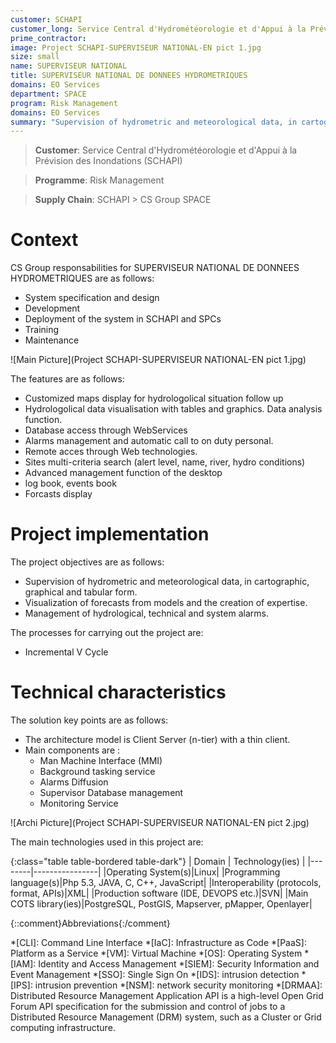 ```yaml
---
customer: SCHAPI
customer_long: Service Central d'Hydrométéorologie et d'Appui à la Prévision des Inondations
prime_contractor: 
image: Project SCHAPI-SUPERVISEUR NATIONAL-EN pict 1.jpg
size: small
name: SUPERVISEUR NATIONAL
title: SUPERVISEUR NATIONAL DE DONNEES HYDROMETRIQUES
domains: EO Services
department: SPACE
program: Risk Management
domains: EO Services
summary: "Supervision of hydrometric and meteorological data, in cartographic, graphical and tabular form. Visualization of forecasts from models and the creation of expertise. Management of hydrological, technical and system alarms."
---
```


> __Customer__\: Service Central d'Hydrométéorologie et d'Appui à la Prévision des Inondations (SCHAPI)

> __Programme__\: Risk Management

> __Supply Chain__\: SCHAPI >  CS Group SPACE


# Context


CS Group responsabilities for SUPERVISEUR NATIONAL DE DONNEES HYDROMETRIQUES are as follows:
* System specification and design
* Development
* Deployment of the system in SCHAPI and SPCs
* Training
* Maintenance

![Main Picture](Project SCHAPI-SUPERVISEUR NATIONAL-EN pict 1.jpg)

The features are as follows:
* Customized maps display for hydrologolical situation follow up 
* Hydrologolical data visualisation with tables and graphics. Data analysis function.
* Database access through WebServices
* Alarms management and automatic call to on duty personal.
* Remote acces through Web technologies.
* Sites multi-criteria search (alert level, name, river, hydro conditions)
* Advanced management function of the desktop
* log book, events book
* Forcasts display

# Project implementation

The project objectives are as follows:
* Supervision of hydrometric and meteorological data, in cartographic, graphical and tabular form.
* Visualization of forecasts from models and the creation of expertise.
* Management of hydrological, technical and system alarms.

The processes for carrying out the project are:
* Incremental V Cycle

# Technical characteristics

The solution key points are as follows:
* The architecture model is Client Server (n-tier) with a thin client.
* Main components are :
	 *  Man Machine Interface (MMI)
	 *  Background tasking service 
	 *  Alarms Diffusion
	 *  Supervisor Database management
	 *  Monitoring Service

![Archi Picture](Project SCHAPI-SUPERVISEUR NATIONAL-EN pict 2.jpg)

The main technologies used in this project are:

{:class="table table-bordered table-dark"}
| Domain | Technology(ies) |
|--------|----------------|
|Operating System(s)|Linux|
|Programming language(s)|Php 5.3, JAVA, C, C++, JavaScript|
|Interoperability (protocols, format, APIs)|XML|
|Production software (IDE, DEVOPS etc.)|SVN|
|Main COTS library(ies)|PostgreSQL, PostGIS, Mapserver, pMapper, Openlayer|



{::comment}Abbreviations{:/comment}

*[CLI]: Command Line Interface
*[IaC]: Infrastructure as Code
*[PaaS]: Platform as a Service
*[VM]: Virtual Machine
*[OS]: Operating System
*[IAM]: Identity and Access Management
*[SIEM]: Security Information and Event Management
*[SSO]: Single Sign On
*[IDS]: intrusion detection
*[IPS]: intrusion prevention
*[NSM]: network security monitoring
*[DRMAA]: Distributed Resource Management Application API is a high-level Open Grid Forum API specification for the submission and control of jobs to a Distributed Resource Management (DRM) system, such as a Cluster or Grid computing infrastructure.
